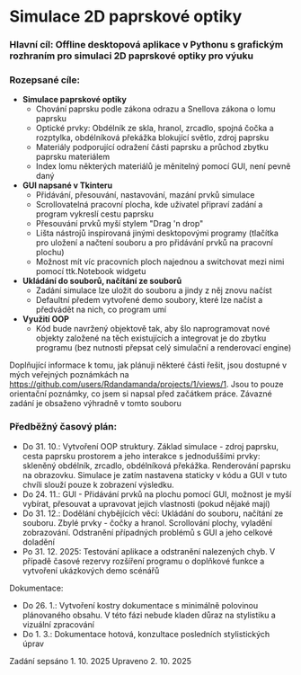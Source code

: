 # Simulace 2D paprskové optiky
### Hlavní cíl: Offline desktopová aplikace v Pythonu s grafickým rozhraním pro simulaci 2D paprskové optiky pro výuku
### Rozepsané cíle:
- **Simulace paprskové optiky**
  - Chování paprsku podle zákona odrazu a Snellova zákona o lomu paprsku
  - Optické prvky: Obdélník ze skla, hranol, zrcadlo, spojná čočka a rozptylka, obdélníková překážka blokující světlo, zdroj paprsku
  - Materiály podporující odražení části paprsku a průchod zbytku paprsku materiálem
  - Index lomu některých materiálů je měnitelný pomocí GUI, není pevně daný
- **GUI napsané v Tkinteru**
  - Přidávání, přesouvání, nastavování, mazání prvků simulace
  - Scrollovatelná pracovní plocha, kde uživatel připraví zadání a program vykreslí cestu paprsku
  - Přesouvání prvků myší stylem "Drag 'n drop"
  - Lišta nástrojů inspirovaná jinými desktopovými programy (tlačítka pro uložení a načtení souboru a pro přidávání prvků na pracovní plochu)
  - Možnost mít víc pracovních ploch najednou a switchovat mezi nimi pomocí ttk.Notebook widgetu
- **Ukládání do souborů, načítání ze souborů**
  - Zadání simulace lze uložit do souboru a jindy z něj znovu načíst
  - Defaultní předem vytvořené demo soubory, které lze načíst a předvádět na nich, co program umí
- **Využití OOP**
  - Kód bude navržený objektově tak, aby šlo naprogramovat nové objekty založené na těch existujících a integrovat je do zbytku programu (bez nutnosti přepsat celý simulační a renderovací engine)

Doplňující informace k tomu, jak plánuji některé části řešit, jsou dostupné v mých veřejných poznámkách na https://github.com/users/Rdandamanda/projects/1/views/1. Jsou to pouze orientační poznámky, co jsem si napsal před začátkem práce. Závazné zadání je obsaženo výhradně v tomto souboru

### Předběžný časový plán:
- Do 31. 10.: Vytvoření OOP struktury. Základ simulace - zdroj paprsku, cesta paprsku prostorem a jeho interakce s jednoduššími prvky: skleněný obdélník, zrcadlo, obdélníková překážka. Renderování paprsku na obrazovku. Simulace je zatím nastavena staticky v kódu a GUI v tuto chvíli slouží pouze k zobrazení výsledku.
- Do 24. 11.: GUI - Přidávání prvků na plochu pomocí GUI, možnost je myší vybírat, přesouvat a upravovat jejich vlastnosti (pokud nějaké mají)
- Do 31. 12.: Dodělání chybějících věcí: Ukládání do souboru, načítání ze souboru. Zbylé prvky - čočky a hranol. Scrollování plochy, vyladění zobrazování. Odstranění případných problémů s GUI a jeho celkové doladění
- Po 31. 12. 2025: Testování aplikace a odstranění nalezených chyb. V případě časové rezervy rozšíření programu o doplňkové funkce a vytvoření ukázkových demo scénářů

Dokumentace:
- Do 26. 1.: Vytvoření kostry dokumentace s minimálně polovinou plánovaného obsahu. V této fázi nebude kladen důraz na stylistiku a vizuální zpracování
- Do 1. 3.: Dokumentace hotová, konzultace posledních stylistických úprav

Zadání sepsáno 1. 10. 2025
Upraveno 2. 10. 2025
